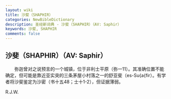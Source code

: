 ```yaml
---
layout: wiki
title: 沙斐（SHAPHIR）
categories: NewBibleDictionary
description: 圣经新词典 - 沙斐（SHAPHIR）（AV: Saphir）
keywords: 沙斐, SHAPHIR
comments: false
---
```


## 沙斐（SHAPHIR）（AV: Saphir）

　　弥迦曾对之说预言的一个城镇，位于非利士平原（弥一11）。其准确位置不能确定，但可能是靠近亚实突的三条茅屋小村落之一的舒亚斐（es-Su{a{fir）。有学者将沙斐鉴定为沙密（书十五48；士十1-2），但证据薄弱。

R.J.W.








